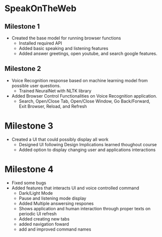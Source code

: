 # SpeakOnTheWeb

## Milestone 1
- Created the base model for running browser functions
     -  Installed required API
     -  Added basic speaking and listening features
     -  Added answer greetings, open youtube, and search google features.
     

## Milestone 2
- Voice Recognition response based on machine learning model from possible user questions.
    -  Trained NeuralNet with NLTK library
- Added Browser Control Functionalities on Voice Recognition application.
    -  Search, Open/Close Tab, Open/Close Window, Go Back/Forward, Exit Browser, Reload, and    Refresh

# Milestone 3
- Created a UI that could possibly display all work
    -  Designed UI following Design Implications learned thoughout course
    -  Added option to display changing user and applications interactions

# Milestone 4
- Fixed some bugs
- Added features that interacts UI and voice controlled command
    -  Dark/Light Mode
    -  Pause and listening mode display
    -  Added Multiple answersing respones
    -  Shows application and human interaction through proper texts on periodic UI refresh
    -  Added creating new tabs
    -  added navigation foward
    -  add and improved command names
    
